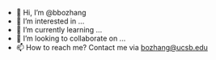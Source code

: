 - 👋 Hi, I’m @bbozhang
- 👀 I’m interested in ...
- 🌱 I’m currently learning ...
- 💞️ I’m looking to collaborate on ...
- 📫 How to reach me? Contact me via bozhang@ucsb.edu

<!---
bbozhang/bbozhang is a ✨ special ✨ repository because its `README.md` (this file) appears on your GitHub profile.
You can click the Preview link to take a look at your changes.
--->
